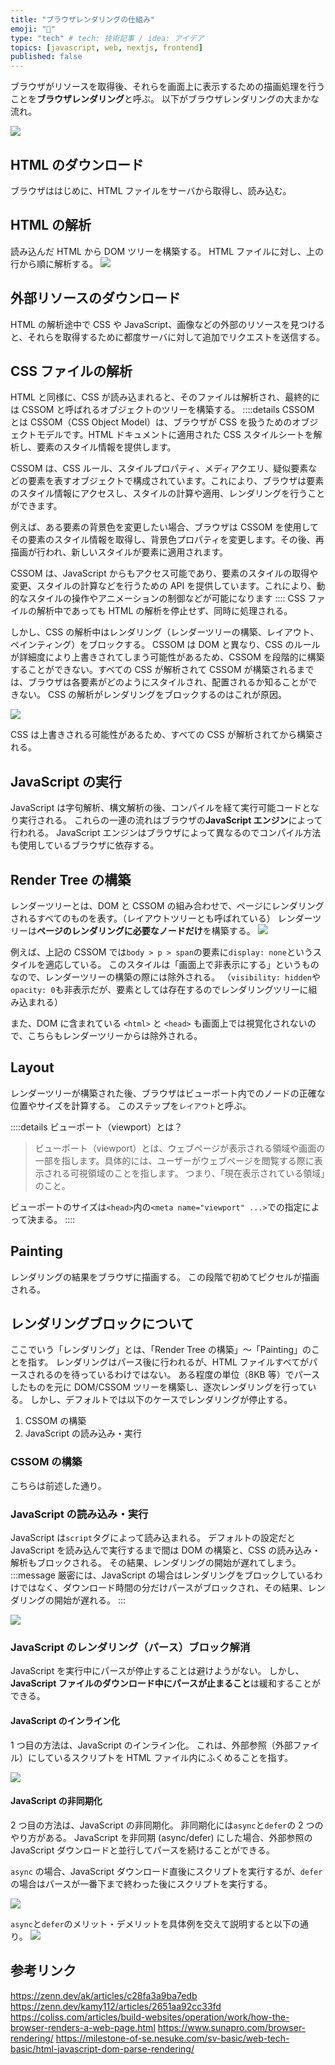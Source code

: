 ```yaml
---
title: "ブラウザレンダリングの仕組み"
emoji: "📘"
type: "tech" # tech: 技術記事 / idea: アイデア
topics: [javascript, web, nextjs, frontend]
published: false
---
```


ブラウザがリソースを取得後、それらを画面上に表示するための描画処理を行うことを**ブラウザレンダリング**と呼ぶ。
以下がブラウザレンダリングの大まかな流れ。

![](https://storage.googleapis.com/zenn-user-upload/6c4309b8403b-20230715.png)

## HTML のダウンロード

ブラウザははじめに、HTML ファイルをサーバから取得し、読み込む。

## HTML の解析

読み込んだ HTML から DOM ツリーを構築する。
HTML ファイルに対し、上の行から順に解析する。
![](https://storage.googleapis.com/zenn-user-upload/5605775489f7-20230715.png)

## 外部リソースのダウンロード

HTML の解析途中で CSS や JavaScript、画像などの外部のリソースを見つけると、それらを取得するために都度サーバに対して追加でリクエストを送信する。

## CSS ファイルの解析

HTML と同様に、CSS が読み込まれると、そのファイルは解析され、最終的には CSSOM と呼ばれるオブジェクトのツリーを構築する。
::::details CSSOM とは
CSSOM（CSS Object Model）は、ブラウザが CSS を扱うためのオブジェクトモデルです。HTML ドキュメントに適用された CSS スタイルシートを解析し、要素のスタイル情報を提供します。

CSSOM は、CSS ルール、スタイルプロパティ、メディアクエリ、疑似要素などの要素を表すオブジェクトで構成されています。これにより、ブラウザは要素のスタイル情報にアクセスし、スタイルの計算や適用、レンダリングを行うことができます。

例えば、ある要素の背景色を変更したい場合、ブラウザは CSSOM を使用してその要素のスタイル情報を取得し、背景色プロパティを変更します。その後、再描画が行われ、新しいスタイルが要素に適用されます。

CSSOM は、JavaScript からもアクセス可能であり、要素のスタイルの取得や変更、スタイルの計算などを行うための API を提供しています。これにより、動的なスタイルの操作やアニメーションの制御などが可能になります
::::
CSS ファイルの解析中であっても HTML の解析を停止せず、同時に処理される。

しかし、CSS の解析中はレンダリング（レンダーツリーの構築、レイアウト、ペインティング）をブロックする。
CSSOM は DOM と異なり、CSS のルールが詳細度により上書きされてしまう可能性があるため、CSSOM を段階的に構築することができない。すべての CSS が解析されて CSSOM が構築されるまでは、ブラウザは各要素がどのようにスタイルされ、配置されるか知ることができない。
CSS の解析がレンダリングをブロックするのはこれが原因。

![](https://storage.googleapis.com/zenn-user-upload/b3ec93c31616-20230715.png)

CSS は上書きされる可能性があるため、すべての CSS が解析されてから構築される。

## JavaScript の実行

JavaScript は字句解析、構文解析の後、コンパイルを経て実行可能コードとなり実行される。
これらの一連の流れはブラウザの**JavaScript エンジン**によって行われる。
JavaScript エンジンはブラウザによって異なるのでコンパイル方法も使用しているブラウザに依存する。

## Render Tree の構築

レンダーツリーとは、DOM と CSSOM の組み合わせで、ページにレンダリングされるすべてのものを表す。（レイアウトツリーとも呼ばれている）
レンダーツリーは**ページのレンダリングに必要なノードだけ**を構築する。
![](https://storage.googleapis.com/zenn-user-upload/3dd4a1ada2b5-20230715.png)

例えば、上記の CSSOM では`body > p > span`の要素に`display: none`というスタイルを適応している。
このスタイルは「画面上で非表示にする」というものなので、レンダーツリーの構築の際には除外される。
（`visibility: hidden`や`opacity: 0`も非表示だが、要素としては存在するのでレンダリングツリーに組み込まれる）

また、DOM に含まれている `<html>` と `<head>` も画面上では視覚化されないので、こちらもレンダーツリーからは除外される。

## Layout

レンダーツリーが構築された後、ブラウザはビューポート内でのノードの正確な位置やサイズを計算する。
このステップを`レイアウト`と呼ぶ。

::::details ビューポート（viewport）とは？

> ビューポート（viewport）とは、ウェブページが表示される領域や画面の一部を指します。具体的には、ユーザーがウェブページを閲覧する際に表示される可視領域のことを指します。
> つまり、「現在表示されている領域」のこと。

ビューポートのサイズは`<head>`内の`<meta name="viewport" ...>`での指定によって決まる。
::::

## Painting

レンダリングの結果をブラウザに描画する。
この段階で初めてピクセルが描画される。

## レンダリングブロックについて

ここでいう「レンダリング」とは、「Render Tree の構築」〜「Painting」のことを指す。
レンダリングはパース後に行われるが、HTML ファイルすべてがパースされるのを待っているわけではない。
ある程度の単位（8KB 等）でパースしたものを元に DOM/CSSOM ツリーを構築し、逐次レンダリングを行っている。
しかし、デフォルトでは以下のケースでレンダリングが停止する。

1. CSSOM の構築
2. JavaScript の読み込み・実行

### CSSOM の構築

こちらは前述した通り。

### JavaScript の読み込み・実行

JavaScript は`script`タグによって読み込まれる。
デフォルトの設定だと JavaScript を読み込んで実行するまで間は DOM の構築と、CSS の読み込み・解析もブロックされる。
その結果、レンダリングの開始が遅れてしまう。
:::message
厳密には、JavaScript の場合はレンダリングをブロックしているわけではなく、ダウンロード時間の分だけパースがブロックされ、その結果、レンダリングの開始が遅れる。
:::

![](https://storage.googleapis.com/zenn-user-upload/17ccdfd79ca9-20230715.png)

### JavaScript のレンダリング（パース）ブロック解消

JavaScript を実行中にパースが停止することは避けようがない。
しかし、**JavaScript ファイルのダウンロード中にパースが止まること**は緩和することができる。

#### JavaScript のインライン化

1 つ目の方法は、JavaScript のインライン化。
これは、外部参照（外部ファイル）にしているスクリプトを HTML ファイル内にふくめることを指す。

![](https://storage.googleapis.com/zenn-user-upload/ba1525bcec61-20230715.png)

#### JavaScript の非同期化

2 つ目の方法は、JavaScript の非同期化。
非同期化には`async`と`defer`の 2 つのやり方がある。
JavaScript を非同期 (async/defer) にした場合、外部参照の JavaScript ダウンロードと並行してパースを続けることができる。

`async` の場合、JavaScript ダウンロード直後にスクリプトを実行するが、`defer` の場合はパースが一番下まで終わった後にスクリプトを実行する。

![](https://storage.googleapis.com/zenn-user-upload/9bd4abc06d74-20230715.png)

`async`と`defer`のメリット・デメリットを具体例を交えて説明すると以下の通り。
![](https://storage.googleapis.com/zenn-user-upload/f7ebd0e1511b-20230715.webp)

## 参考リンク

https://zenn.dev/ak/articles/c28fa3a9ba7edb
https://zenn.dev/kamy112/articles/2651aa92cc33fd
https://coliss.com/articles/build-websites/operation/work/how-the-browser-renders-a-web-page.html
https://www.sunapro.com/browser-rendering/
https://milestone-of-se.nesuke.com/sv-basic/web-tech-basic/html-javascript-dom-parse-rendering/
